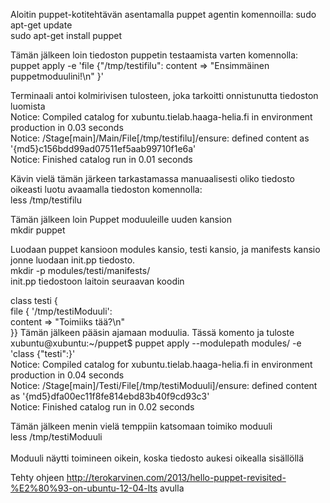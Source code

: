 Aloitin puppet-kotitehtävän asentamalla puppet agentin komennoilla:
sudo apt-get update<br>
sudo apt-get install puppet<br>

Tämän jälkeen loin tiedoston puppetin testaamista varten komennolla:<br>
puppet apply -e 'file {"/tmp/testifilu": content => "Ensimmäinen puppetmoduulini!\n" }'<br>

Terminaali antoi kolmirivisen tulosteen, joka tarkoitti onnistunutta tiedoston luomista<br>
Notice: Compiled catalog for xubuntu.tielab.haaga-helia.fi in environment production in 0.03 seconds<br>
Notice: /Stage[main]/Main/File[/tmp/testifilu]/ensure: defined content as '{md5}c156bdd99ad07511ef5aab99710f1e6a'<br>
Notice: Finished catalog run in 0.01 seconds<br>

Kävin vielä tämän järkeen tarkastamassa manuaalisesti oliko tiedosto oikeasti luotu avaamalla tiedoston komennolla:<br>
less /tmp/testifilu<br>

Tämän jälkeen loin Puppet moduuleille uuden kansion<br>
mkdir puppet<br>

Luodaan puppet kansioon modules kansio, testi kansio, ja manifests kansio jonne luodaan init.pp tiedosto.<br>
mkdir -p modules/testi/manifests/<br>
init.pp tiedostoon laitoin seuraavan koodin<br>

class testi { <br>
        file { '/tmp/testiModuuli':<br>
                content => "Toimiiks tää?\n"<br>
}}
Tämän jälkeen pääsin ajamaan moduulia. Tässä komento ja tuloste<br>
xubuntu@xubuntu:~/puppet$ puppet apply --modulepath modules/ -e 'class {"testi":}'<br>
Notice: Compiled catalog for xubuntu.tielab.haaga-helia.fi in environment production in 0.04 seconds<br>
Notice: /Stage[main]/Testi/File[/tmp/testiModuuli]/ensure: defined content as '{md5}dfa00ec11f8fe814ebd83b40f9cd93c3'<br>
Notice: Finished catalog run in 0.02 seconds<br>

Tämän jälkeen menin vielä temppiin katsomaan toimiko moduuli<br>
less /tmp/testiModuuli<br>
<br>
Moduuli näytti toimineen oikein, koska tiedosto aukesi oikealla sisällöllä<br>

Tehty ohjeen http://terokarvinen.com/2013/hello-puppet-revisited-%E2%80%93-on-ubuntu-12-04-lts avulla
